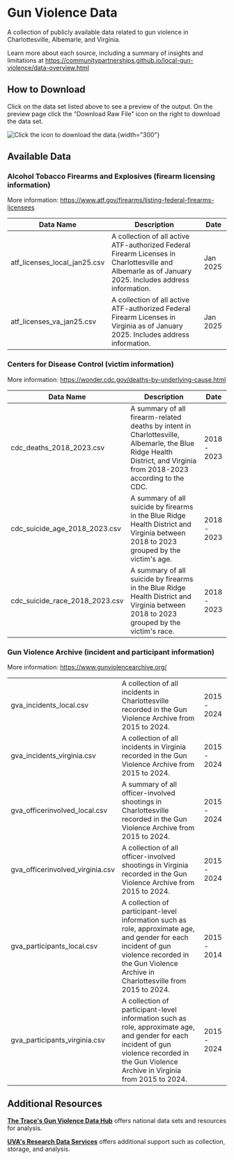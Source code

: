 # Gun Violence Data

A collection of publicly available data related to gun violence in Charlottesville, Albemarle, and Virginia.

Learn more about each source, including a summary of insights and limitations at <https://communitypartnerships.github.io/local-gun-violence/data-overview.html>

## How to Download

Click on the data set listed above to see a preview of the output. On the preview page click the "Download Raw File" icon on the right to download the data set.

![Click the icon to download the data.](download.png){width="300"}

## Available Data

### Alcohol Tobacco Firearms and Explosives (firearm licensing information)

More information: <https://www.atf.gov/firearms/listing-federal-firearms-licensees>

| Data Name | Description | Date |
|---------------|-----------------------------------------------|---------|
| atf_licenses_local_jan25.csv | A collection of all active ATF-authorized Federal Firearm Licenses in Charlottesville and Albemarle as of January 2025. Includes address information. | Jan 2025 |
| atf_licenses_va_jan25.csv | A collection of all active ATF-authorized Federal Firearm Licenses in Virginia as of January 2025. Includes address information. | Jan 2025 |

### Centers for Disease Control (victim information)

More information: <https://wonder.cdc.gov/deaths-by-underlying-cause.html>

| Data Name | Description | Date |
|--------------|-----------------------------------------------|---------|
| cdc_deaths_2018_2023.csv | A summary of all firearm-related deaths by intent in Charlottesville, Albemarle, the Blue Ridge Health District, and Virginia from 2018-2023 according to the CDC. | 2018 - 2023 |
| cdc_suicide_age_2018_2023.csv | A summary of all suicide by firearms in the Blue Ridge Health District and Virginia between 2018 to 2023 grouped by the victim's age. | 2018 - 2023 |
| cdc_suicide_race_2018_2023.csv | A summary of all suicide by firearms in the Blue Ridge Health District and Virginia between 2018 to 2023 grouped by the victim's race. | 2018 - 2023 |

### Gun Violence Archive (incident and participant information)

More information: <https://www.gunviolencearchive.org/>

|  |  |  |
|--------------|-----------------------------------------------|---------|
| gva_incidents_local.csv | A collection of all incidents in Charlottesville recorded in the Gun Violence Archive from 2015 to 2024. | 2015 - 2024 |
| gva_incidents_virginia.csv | A collection of all incidents in Virginia recorded in the Gun Violence Archive from 2015 to 2024. | 2015 - 2024 |
| gva_officerinvolved_local.csv | A summary of all officer-involved shootings in Charlottesville recorded in the Gun Violence Archive from 2015 to 2024. | 2015 - 2024 |
| gva_officerinvolved_virginia.csv | A collection of all officer-involved shootings in Virginia recorded in the Gun Violence Archive from 2015 to 2024. | 2015 - 2024 |
| gva_participants_local.csv | A collection of participant-level information such as role, approximate age, and gender for each incident of gun violence recorded in the Gun Violence Archive in Charlottesville from 2015 to 2024. | 2015 - 2014 |
| gva_participants_virginia.csv | A collection of participant-level information such as role, approximate age, and gender for each incident of gun violence recorded in the Gun Violence Archive in Virginia from 2015 to 2024. | 2015 - 2024 |

## Additional Resources

[**The Trace's Gun Violence Data Hub**](https://datahub.thetrace.org/) offers national data sets and resources for analysis.

[**UVA's Research Data Services**](https://library.virginia.edu/data) offers additional support such as collection, storage, and analysis.
